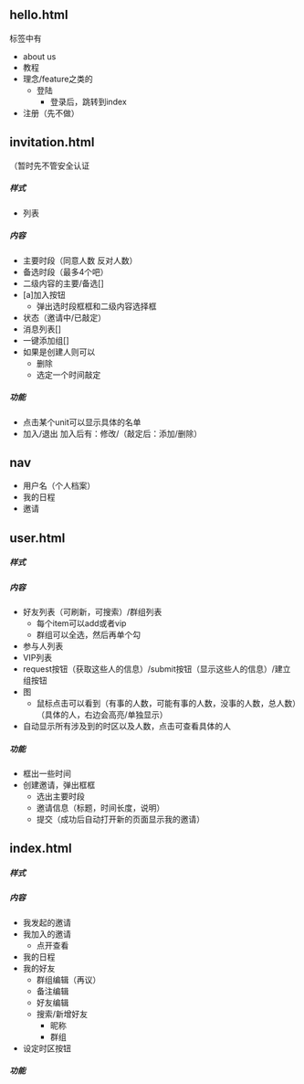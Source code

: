 ## hello.html
  标签中有
  + about us
  + 教程
  + 理念/feature之类的
    + 登陆
      + 登录后，跳转到index
  + 注册（先不做）

## invitation.html
  （暂时先不管安全认证
  ##### 样式
  + 列表

  ##### 内容
  + 主要时段（同意人数 反对人数）
  + 备选时段（最多4个吧）
  + 二级内容的主要/备选[]
  + [a]加入按钮
    + 弹出选时段框框和二级内容选择框
  + 状态（邀请中/已敲定）
  + 消息列表[]
  + 一键添加组[]
  + 如果是创建人则可以
    + 删除
    + 选定一个时间敲定

  ##### 功能
  + 点击某个unit可以显示具体的名单
  + 加入/退出 加入后有：修改/（敲定后：添加/删除）

## nav
  + 用户名（个人档案）
  + 我的日程
  + 邀请

## user.html
  ##### 样式
  ##### 内容
  + 好友列表（可刷新，可搜索）/群组列表
    + 每个item可以add或者vip
    + 群组可以全选，然后再单个勾
  + 参与人列表
  + VIP列表
  + request按钮（获取这些人的信息）/submit按钮（显示这些人的信息）/建立组按钮
  + 图
    + 鼠标点击可以看到（有事的人数，可能有事的人数，没事的人数，总人数）（具体的人，右边会高亮/单独显示）
  + 自动显示所有涉及到的时区以及人数，点击可查看具体的人

  ##### 功能
  + 框出一些时间
  + 创建邀请，弹出框框
    + 选出主要时段
    + 邀请信息（标题，时间长度，说明）
    + 提交（成功后自动打开新的页面显示我的邀请）

## index.html
  ##### 样式
  ##### 内容
  + 我发起的邀请
  + 我加入的邀请
    + 点开查看
  + 我的日程
  + 我的好友
    + 群组编辑（再议）
    + 备注编辑
    + 好友编辑
    + 搜索/新增好友
      + 昵称
      + 群组
  + 设定时区按钮

  ##### 功能
